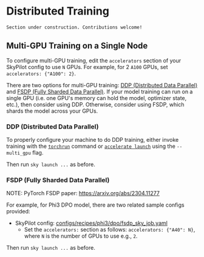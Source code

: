 # Distributed Training

```{attention}
Section under construction. Contributions welcome!
```

## Multi-GPU Training on a Single Node

To configure multi-GPU training, edit the `accelerators` section of your SkyPilot config
 to use `N` GPUs. For example, for 2 `A100` GPUs, set `accelerators: {"A100": 2}`.

There are two options for multi-GPU training:
[DDP (Distributed Data Parallel)](https://huggingface.co/docs/transformers/en/perf_train_gpu_many#dataparallel-vs-distributeddataparallel) and
[FSDP (Fully Sharded Data Parallel)](https://huggingface.co/docs/transformers/en/fsdp).
If your model training can run on a single GPU (i.e. one GPU's memory can hold the model,
optimizer state, etc.), then consider using DDP. Otherwise, consider using FSDP, which
shards the model across your GPUs.

### DDP (Distributed Data Parallel)

To properly configure your machine to do DDP training, either invoke training with the
[`torchrun`](https://pytorch.org/docs/stable/elastic/run.html) command or
[`accelerate launch`](https://huggingface.co/docs/accelerate/en/basic_tutorials/launch#using-accelerate-launch)
 using the `--multi_gpu` flag.

Then run `sky launch ...` as before.

### FSDP (Fully Sharded Data Parallel)

NOTE: PyTorch FSDP paper: <https://arxiv.org/abs/2304.11277>

For example, for Phi3 DPO model, there are two related sample configs provided:

- SkyPilot config: [configs/recipes/phi3/dpo/fsdp_sky_job.yaml](../../../configs/recipes/phi3/dpo/fsdp_sky_job.yaml)
  - Set the `accelerators:` section as follows: `accelerators: {"A40": N}`, where `N` is the number of GPUs to use e.g., `2`.

Then run `sky launch ...` as before.
